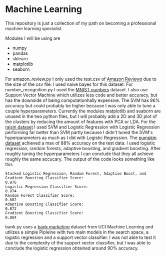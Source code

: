 # Machine Learning

This repository is just a collection of my path on becoming a professional machine learning specialist.

Modules I will be using are
* numpy
* pandas
* sklearn
* matplotlib
* seaborn

For amazon_review.py I only used the test.csv of [Amazon Reviews](https://www.kaggle.com/datasets/kritanjalijain/amazon-reviews?select=test.csv) due to the size of the csv file. I used naive bayes for this dataset. For number_recognition.py I used the [MNIST numbers](https://www.kaggle.com/competitions/digit-recognizer) dataset. I also use Support Vector Machine which utilizes less code and better accuracy, but has the downside of being computationhally expensive. The SVM has 96% accuracy but could probably be higher because I was only able to tune a couple hyperparameters. Currently the modules matplotlib and seaborn are unused in the two python files, but I will probably add a 2D and 3D plot of the clusters by reducing the amount of features with PCA or LDA. For the [raisin dataset](https://www.kaggle.com/datasets/muratkokludataset/raisin-dataset) I used SVM and Logistic Regression with Logistic Regression performing far better than SVM partly because I didn't tuned the SVM's hyperparameters as much as I did with Logistic Regression. The [pumpkin dataset](https://www.kaggle.com/datasets/muratkokludataset/pumpkin-seeds-dataset) achieved a max of 88% accuracy on the test data. I used logistic regression, random forests, adaptive boosting, and gradient boosting. After roughly tuning the hyperparameters I can conclude that they all achieve roughly the same accucary. The output of the code looks something like this
```
Stacked Logistic Regression, Random Forest, Adaptive Boost, and Gradient Boosting Classifier Score:
0.876
Logistic Regression Classifier Score:
0.874
Random Forest Classifier Score: 
0.882
Adaptive Boosting Classifier Score:
0.872
Gradient Boosting Classifier Score:
0.884
```
bank.py uses a [bank marketing](https://archive.ics.uci.edu/dataset/222/bank+marketing) dataset from UCI Machine Learning and utilizes a simple Pipleine with two main models in the search space, a logistic regression and a support vector classifier. I was not able to test it due to the complexity of the support vector classifier, but I was able to conclude the logistic regression obtained around 90% accuracy.
